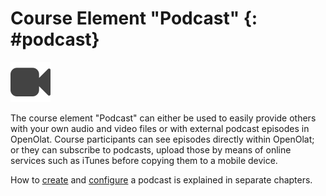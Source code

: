 # Course Element "Podcast" {: #podcast}

![icon podcast](assets/podcast.png)

The course element "Podcast" can either be used to easily provide others with
your own audio and video files or with external podcast episodes in OpenOlat.
Course participants can see episodes directly within OpenOlat; or they can
subscribe to podcasts, upload those by means of online services such as iTunes
before copying them to a mobile device.

How to [create](../resource_podcast/Four_Steps_to_Your_Podcast.md) and
[configure](../resource_podcast/Podcast_-_Further_Configurations.md) a podcast is explained in
separate chapters.
